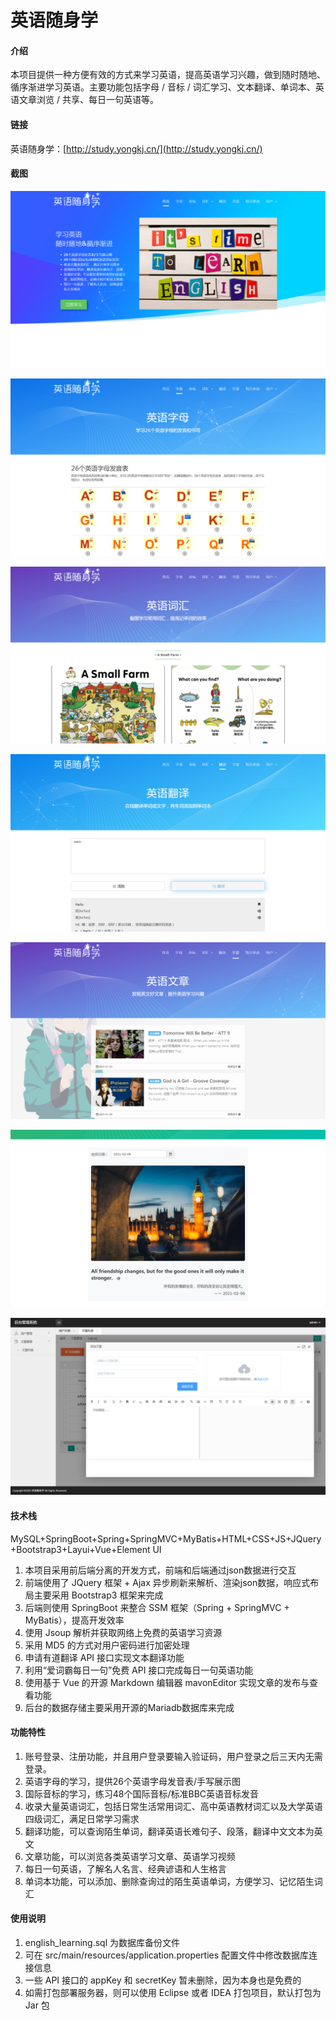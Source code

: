 # 英语随身学

#### 介绍
本项目提供一种方便有效的方式来学习英语，提高英语学习兴趣，做到随时随地、循序渐进学习英语。主要功能包括字母 / 音标 / 词汇学习、文本翻译、单词本、英语文章浏览 / 共享、每日一句英语等。

#### 链接
英语随身学：[http://study.yongkj.cn/](http://study.yongkj.cn/)


#### 截图

![20210206143042.png](src/main/resources/static/upload/screenshot/20210206143042.png)

![20210206143105.png](src/main/resources/static/upload/screenshot/20210206143105.png)

![20210206143138.png](src/main/resources/static/upload/screenshot/20210206143138.png)

![20210206143203.png](src/main/resources/static/upload/screenshot/20210206143203.png)

![20210206143223.png](src/main/resources/static/upload/screenshot/20210206143223.png)

![20210206143307.png](src/main/resources/static/upload/screenshot/20210206143307.png)

![20210206143604.png](src/main/resources/static/upload/screenshot/20210206143604.png)

#### 技术栈
MySQL+SpringBoot+Spring+SpringMVC+MyBatis+HTML+CSS+JS+JQuery+Bootstrap3+Layui+Vue+Element UI

1.  本项目采用前后端分离的开发方式，前端和后端通过json数据进行交互
2.  前端使用了 JQuery 框架 + Ajax 异步刷新来解析、渲染json数据，响应式布局主要采用 Bootstrap3 框架来完成
3.  后端则使用 SpringBoot 来整合 SSM 框架（Spring + SpringMVC + MyBatis），提高开发效率
4.  使用 Jsoup 解析并获取网络上免费的英语学习资源
5.  采用 MD5 的方式对用户密码进行加密处理
6.  申请有道翻译 API 接口实现文本翻译功能
7.  利用“爱词霸每日一句”免费 API 接口完成每日一句英语功能
8.  使用基于 Vue 的开源 Markdown 编辑器 mavonEditor 实现文章的发布与查看功能
9.  后台的数据存储主要采用开源的Mariadb数据库来完成

#### 功能特性

1.  账号登录、注册功能，并且用户登录要输入验证码，用户登录之后三天内无需登录。
2.  英语字母的学习，提供26个英语字母发音表/手写展示图
3.  国际音标的学习，练习48个国际音标/标准BBC英语音标发音
4.  收录大量英语词汇，包括日常生活常用词汇、高中英语教材词汇以及大学英语四级词汇，满足日常学习需求
5.  翻译功能，可以查询陌生单词，翻译英语长难句子、段落，翻译中文文本为英文
6.  文章功能，可以浏览各类英语学习文章、英语学习视频
7.  每日一句英语，了解名人名言、经典谚语和人生格言
8.  单词本功能，可以添加、删除查询过的陌生英语单词，方便学习、记忆陌生词汇

#### 使用说明

1.  english_learning.sql 为数据库备份文件
2.  可在 src/main/resources/application.properties 配置文件中修改数据库连接信息
3.  一些 API 接口的 appKey 和 secretKey 暂未删除，因为本身也是免费的
4.  如需打包部署服务器，则可以使用 Eclipse 或者 IDEA 打包项目，默认打包为 Jar 包
